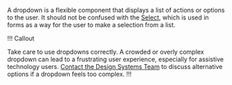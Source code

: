 A dropdown is a flexible component that displays a list of actions or options to the user. It should not be confused with the [Select](/components/form/select), which is used in forms as a way for the user to make a selection from a list.

!!! Callout

Take care to use dropdowns correctly. A crowded or overly complex dropdown can lead to a frustrating user experience, especially for assistive technology users. [Contact the Design Systems Team](/about/support) to discuss alternative options if a dropdown feels too complex.
!!!
